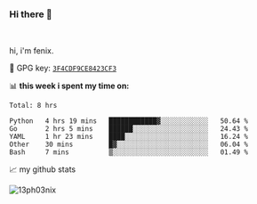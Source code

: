 ### Hi there 👋

<br />

hi, i'm fenix.

:key: GPG key: [`3F4CDF9CE8423CF3`](https://github.com/13ph03nix.gpg)


📊 **this week i spent my time on:**
<!--START_SECTION:waka-->
```text
Total: 8 hrs

Python   4 hrs 19 mins   ████████████▓░░░░░░░░░░░░   50.64 % 
Go       2 hrs 5 mins    ██████░░░░░░░░░░░░░░░░░░░   24.43 % 
YAML     1 hr 23 mins    ████░░░░░░░░░░░░░░░░░░░░░   16.24 % 
Other    30 mins         █▓░░░░░░░░░░░░░░░░░░░░░░░   06.04 % 
Bash     7 mins          ▒░░░░░░░░░░░░░░░░░░░░░░░░   01.49 % 
```
<!--END_SECTION:waka-->


📈 my github stats

<a>
<img align="center" src="https://github-readme-stats.vercel.app/api?username=13ph03nix&show_icons=true&hide=stars&theme=blueberry" alt="13ph03nix" />
</a>
